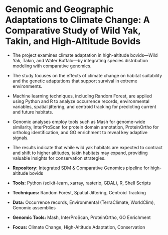 # Genomic and Geographic Adaptations to Climate Change: A Comparative Study of Wild Yak, Takin, and High-Altitude Bovids 

* The project examines climate adaptation in high-altitude bovids—Wild Yak, Takin, and Water Buffalo—by integrating species distribution modeling with comparative genomics.
* The study focuses on the effects of climate change on habitat suitability and the genetic adaptations that support survival in extreme environments. 
* Machine learning techniques, including Random Forest, are applied using Python and R to analyze occurrence records, environmental variables, spatial jittering, and centroid tracking for predicting current and future habitats. 
* Genomic analyses employ tools such as Mash for genome-wide similarity, InterProScan for protein domain annotation, ProteinOrtho for ortholog identification, and GO enrichment to reveal key adaptive signals. 
* The results indicate that while wild yak habitats are expected to contract and shift to higher altitudes, takin habitats may expand, providing valuable insights for conservation strategies.

* **Repository:** Integrated SDM & Comparative Genomics pipeline for high-altitude bovids

* **Tools:** Python (scikit-learn, xarray, rasterio, GDAL), R, Shell Scripts

* **Techniques:** Random Forest, Spatial Jittering, Centroid Tracking

* **Data:** Occurrence records, Environmental (TerraClimate, WorldClim), Genomic assemblies

* **Genomic Tools:** Mash, InterProScan, ProteinOrtho, GO Enrichment

* **Focus:** Climate Change, High-Altitude Adaptation, Conservation
